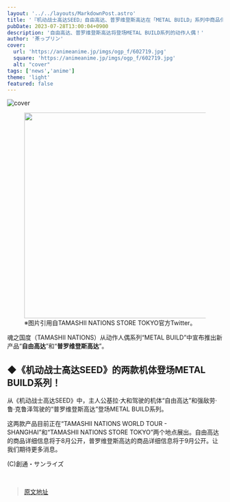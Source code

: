 ```yaml
---
layout: '../../layouts/MarkdownPost.astro'
title: '『机动战士高达SEED』自由高达、普罗维登斯高达在「METAL BUILD」系列中商品化！展示图片令人印象深刻，仿佛神圣存在'
pubDate: 2023-07-28T13:00:04+0900
description: '自由高达、普罗维登斯高达将登场METAL BUILD系列的动作人偶！'
author: '茶っプリン'
cover:
  url: 'https://animeanime.jp/imgs/ogp_f/602719.jpg'
  square: 'https://animeanime.jp/imgs/ogp_f/602719.jpg'
  alt: "cover"
tags: ['news','anime']
theme: 'light'
featured: false
---
```

![cover](https://animeanime.jp/imgs/ogp_f/602719.jpg)

<figure class="ctms-editor-image"><img src="/imgs/zoom/602723.jpg" class="inline-article-image" width="640" height="480"><figcaption>※图片引用自TAMASHII NATIONS STORE TOKYO官方Twitter。</figcaption></figure>
<p>魂之国度（TAMASHII NATIONS）从动作人偶系列“METAL BUILD”中宣布推出新产品“<b>自由高达</b>”和“<b>普罗维登斯高达</b>”。</p>
<h2 id="">◆《机动战士高达SEED》的两款机体登场METAL BUILD系列！</h2>
<p>从《机动战士高达SEED》中，主人公基拉·大和驾驶的机体“自由高达”和强敌劳·鲁·克鲁泽驾驶的“普罗维登斯高达”登场METAL BUILD系列。</p>
<p>这两款产品目前正在“TAMASHII NATIONS WORLD TOUR - SHANGHAI”和“TAMASHII NATIONS STORE TOKYO”两个地点展出。自由高达的商品详细信息将于8月公开，普罗维登斯高达的商品详细信息将于9月公开。让我们期待更多消息。</p>
<figure class="ctms-editor-twitter"><blockquote class="twitter-tweet" data-conversation=""><a href="https://twitter.com/t_features/status/1684733886805549056"></a></blockquote></figure>
<figure class="ctms-editor-twitter"><blockquote class="twitter-tweet" data-conversation=""><a href="https://twitter.com/tamashii_tnt/status/1684731725082152960"></a></blockquote></figure>
<p class="text-right"></p>
<p class="text-right"><span class="font-small">(C)創通・サンライズ</span></p>
<p class="text-right"></p><br>

>[原文地址](https://animeanime.jp/article/2023/07/28/78888.html)  